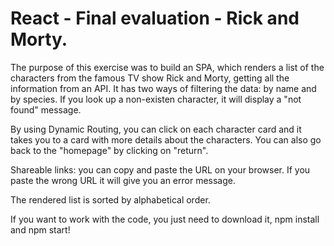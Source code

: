 # React - Final evaluation - Rick and Morty.

The purpose of this exercise was to build an SPA, which renders a list of the characters from the famous TV show Rick and Morty, getting all the information from an API. It has two ways of filtering the data: by name and by species. If you look up a non-existen character, it will display a "not found" message.

By using Dynamic Routing, you can click on each character card and it takes you to a card with more details about the characters. You can also go back to the "homepage" by clicking on "return".

Shareable links: you can copy and paste the URL on your browser. If you paste the wrong URL it will give you an error message.

The rendered list is sorted by alphabetical order.

If you want to work with the code, you just need to download it, npm install and npm start!

